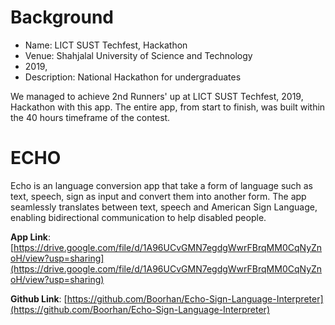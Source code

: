 # Background
- Name: LICT SUST Techfest, Hackathon
- Venue: Shahjalal University of Science and Technology
- 2019, 
- Description: National Hackathon for undergraduates

We managed to achieve 2nd Runners' up at LICT SUST Techfest, 2019, Hackathon with this app. The entire app, from start to finish, was built within the 40 hours timeframe of the contest.

# ECHO
Echo is an language conversion app that take a form of language such as text, speech, sign as input and convert them into another form. The app seamlessly translates between text, speech and American Sign Language, enabling bidirectional communication to help disabled people.

**App Link**: [https://drive.google.com/file/d/1A96UCvGMN7egdgWwrFBrqMM0CqNyZnoH/view?usp=sharing](https://drive.google.com/file/d/1A96UCvGMN7egdgWwrFBrqMM0CqNyZnoH/view?usp=sharing)

**Github Link**: [https://github.com/Boorhan/Echo-Sign-Language-Interpreter](https://github.com/Boorhan/Echo-Sign-Language-Interpreter)
